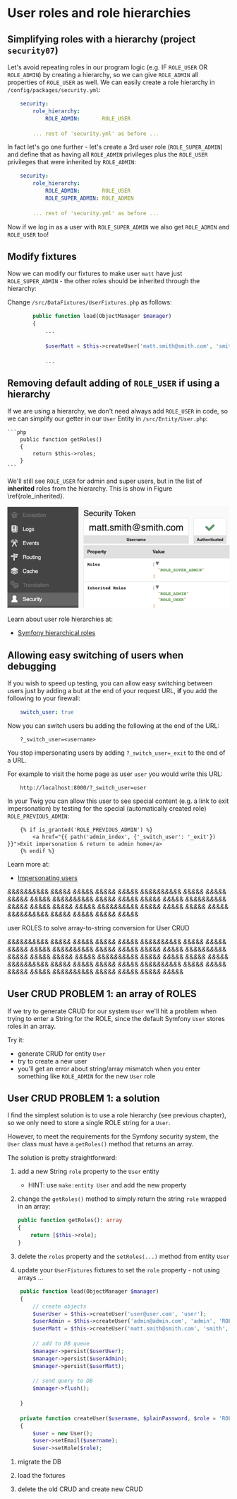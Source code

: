 
# User roles and role hierarchies

## Simplifying roles with a hierarchy (project `security07`)

Let's avoid repeating roles in our program logic (e.g. IF `ROLE_USER` OR `ROLE_ADMIN`) by creating a hierarchy, so we can give `ROLE_ADMIN` all properties of `ROLE_USER` as well. We can easily create a role hierarchy in `/config/packages/security.yml`:

```yaml
    security:
        role_hierarchy:
            ROLE_ADMIN:       ROLE_USER

        ... rest of 'security.yml' as before ...
```

In fact let's go one further - let's create a 3rd user role (`ROLE_SUPER_ADMIN`) and define that as having all `ROLE_ADMIN` privileges plus the `ROLE_USER` privileges that were inherited by `ROLE_ADMIN`:

```yaml
    security:
        role_hierarchy:
            ROLE_ADMIN:       ROLE_USER
            ROLE_SUPER_ADMIN: ROLE_ADMIN

        ... rest of 'security.yml' as before ...
```


Now if we log in as a user with `ROLE_SUPER_ADMIN` we also get `ROLE_ADMIN` and `ROLE_USER` too!


## Modify fixtures

Now we can modify our fixtures to make user `matt` have just `ROLE_SUPER_ADMIN` - the other roles should be inherited through the hierarchy:

Change `/src/DataFixtures/UserFixtures.php` as follows:

```php
        public function load(ObjectManager $manager)
        {
            ...

            $userMatt = $this->createUser('matt.smith@smith.com', 'smith', ['ROLE_SUPER_ADMIN']);

            ...
```

## Removing default adding of `ROLE_USER` if using a hierarchy

If we are using a hierarchy, we don't need always add `ROLE_USER` in code, so we can simplify our getter in our `User` Entity in `/src/Entity/User.php`:


    ```php
        public function getRoles()
        {
            return $this->roles;
        }
    ```

We'll still see `ROLE_USER` for admin and super users, but in the list of **inherited** roles from the hierarchy. This is show in Figure \ref{role_inherited}.

![Super admin user inheriting `ROLE_USER`. \label{role_inherited}](./03_figures/part06_security/12_inherited_roles.png)

Learn about user role hierarchies at:

- [Symfony hierarchical roles](https://symfony.com/doc/current/security.html#hierarchical-roles)

## Allowing easy switching of users when debugging

If you wish to speed up testing, you can allow easy switching between users just by adding a but at the end of your request URL, **if** you add the following to your firewall:

```yaml
    switch_user: true
```

Now you can switch users bu adding the following at the end of the URL:

```
    ?_switch_user=<username>
```

You stop impersonating users by adding `?_switch_user=_exit` to the end of a URL.

For example to visit the home page as user `user` you would write this URL:

```
    http://localhost:8000/?_switch_user=user
```

In your Twig you can allow this user to see special content (e.g. a link to exit impersonation) by testing for the special (automatically created role) `ROLE_PREVIOUS_ADMIN`:

```twig
    {% if is_granted('ROLE_PREVIOUS_ADMIN') %}
        <a href="{{ path('admin_index', {'_switch_user': '_exit'}) }}">Exit impersonation & return to admin home</a>
    {% endif %}
```

Learn more at:

- [Impersonating users](https://symfony.com/doc/current/security/impersonating_user.html)




*&*&*&*&*&*&*&*&*&*& *&*&*&*&*& *&*&*&*&*& *&*&*&*&*& *&*&*&*&*&
*&*&*&*&*&*&*&*&*&*& *&*&*&*&*& *&*&*&*&*& *&*&*&*&*& *&*&*&*&*&
*&*&*&*&*&*&*&*&*&*& *&*&*&*&*& *&*&*&*&*& *&*&*&*&*& *&*&*&*&*&
*&*&*&*&*&*&*&*&*&*& *&*&*&*&*& *&*&*&*&*& *&*&*&*&*& *&*&*&*&*&
*&*&*&*&*&*&*&*&*&*& *&*&*&*&*& *&*&*&*&*& *&*&*&*&*& *&*&*&*&*&
*&*&*&*&*&*&*&*&*&*& *&*&*&*&*& *&*&*&*&*& *&*&*&*&*& *&*&*&*&*&

 user ROLES to solve array-to-string conversion for User CRUD

*&*&*&*&*&*&*&*&*&*& *&*&*&*&*& *&*&*&*&*& *&*&*&*&*& *&*&*&*&*&
*&*&*&*&*&*&*&*&*&*& *&*&*&*&*& *&*&*&*&*& *&*&*&*&*& *&*&*&*&*&
*&*&*&*&*&*&*&*&*&*& *&*&*&*&*& *&*&*&*&*& *&*&*&*&*& *&*&*&*&*&
*&*&*&*&*&*&*&*&*&*& *&*&*&*&*& *&*&*&*&*& *&*&*&*&*& *&*&*&*&*&
*&*&*&*&*&*&*&*&*&*& *&*&*&*&*& *&*&*&*&*& *&*&*&*&*& *&*&*&*&*&
*&*&*&*&*&*&*&*&*&*& *&*&*&*&*& *&*&*&*&*& *&*&*&*&*& *&*&*&*&*&
*&*&*&*&*&*&*&*&*&*& *&*&*&*&*& *&*&*&*&*& *&*&*&*&*& *&*&*&*&*&
*&*&*&*&*&*&*&*&*&*& *&*&*&*&*& *&*&*&*&*& *&*&*&*&*& *&*&*&*&*&



## User CRUD PROBLEM 1: an array of ROLES

If we try to generate CRUD for our system `User` we'll hit a problem when trying to enter a String for the ROLE, since the default Symfony `User` stores roles in an array.

Try it:

- generate CRUD for entity `User`
- try to create a new user
- you'll get an error about string/array mismatch when you enter something like `ROLE_ADMIN` for the new `User` role

## User CRUD PROBLEM 1: a solution

I find the simplest solution is to use a role hierarchy (see previous chapter), so we only need to store a single ROLE string for a `User`.

However, to meet the requirements for the Symfony security system, the `User` class must have a `getRoles()` method that returns an array.

The solution is pretty straightforward:

1. add a new String `role` property to the `User` entity

    - HINT: use `make:entity User` and add the new property

1. change the `getRoles()` method to simply return the string `role` wrapped in an array:

    ```php
    public function getRoles(): array
    {
        return [$this->role];
    }
    ```

1. delete the `roles` property and the `setRoles(...)` method from entity `User`

1. update your `UserFixtures` fixtures to set the `role` property - not using arrays ...

```php
    public function load(ObjectManager $manager)
    {
        // create objects
        $userUser = $this->createUser('user@user.com', 'user');
        $userAdmin = $this->createUser('admin@admin.com', 'admin', 'ROLE_ADMIN');
        $userMatt = $this->createUser('matt.smith@smith.com', 'smith', 'ROLE_SUPER_ADMIN');

        // add to DB queue
        $manager->persist($userUser);
        $manager->persist($userAdmin);
        $manager->persist($userMatt);

        // send query to DB
        $manager->flush();

    }

    private function createUser($username, $plainPassword, $role = 'ROLE_USER'):User
    {
        $user = new User();
        $user->setEmail($username);
        $user->setRole($role);
```

1. migrate the DB

1. load the fixtures

1. delete the old CRUD and create new CRUD